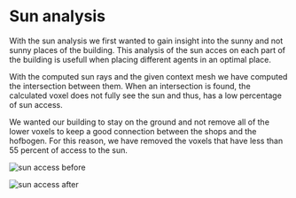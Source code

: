 # Sun analysis

With the sun analysis we first wanted to gain insight into the sunny and not sunny places of the building. This analysis of the sun acces on each part of the building is usefull when placing different agents in an optimal place. 

With the computed sun rays and the given context mesh we have computed the intersection between them. When an intersection is found, the calculated voxel does not fully see the sun and thus, has a low percentage of sun access. 

We wanted our building to stay on the ground and not remove all of the lower voxels to keep a good connection between the shops and the hofbogen. For this reason, we have removed the voxels that have less than 55 percent of access to the sun. 

![sun access before](../img/sun1.jpg)

![sun access after](../img/sun2.jpg)


